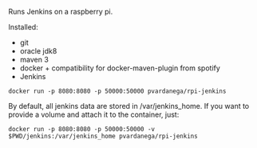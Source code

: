 Runs Jenkins on a raspberry pi.

Installed:

- git
- oracle jdk8
- maven 3
- docker + compatibility for docker-maven-plugin from spotify
- Jenkins

`docker run -p 8080:8080 -p 50000:50000 pvardanega/rpi-jenkins`

By default, all jenkins data are stored in /var/jenkins_home. If you want to provide a volume and attach it to the container, just:

`docker run -p 8080:8080 -p 50000:50000 -v $PWD/jenkins:/var/jenkins_home pvardanega/rpi-jenkins`
